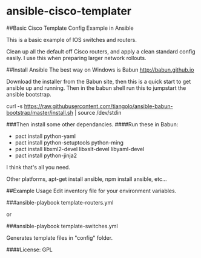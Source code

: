 # ansible-cisco-templater
##Basic Cisco Template Config Example in Ansible

This is a basic example of IOS switches and routers.

Clean up all the default off Cisco routers, and apply a clean standard config easily. I use this when preparing larger network rollouts.

##Install Ansible
The best way on Windows is Babun
http://babun.github.io

Download the installer from the Babun site, then this is a quick start to get ansible up and running.
Then in the babun shell run this to jumpstart the ansible bootstrap.

curl -s https://raw.githubusercontent.com/tiangolo/ansible-babun-bootstrap/master/install.sh | source /dev/stdin

###Then install some other dependancies.
####Run these in Babun:
* pact install python-yaml
* pact install python-setuptools python-ming
* pact install libxml2-devel libxslt-devel libyaml-devel
* pact install python-jinja2

I think that's all you need.

Other platforms, apt-get install ansible, npm install ansible, etc...

##Example Usage
Edit inventory file for your environment variables.

###ansible-playbook template-routers.yml

or

###ansible-playbook template-switches.yml
  

Generates template files in "config" folder.

####License: GPL
